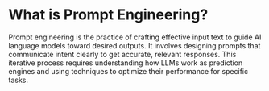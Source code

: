 # What is Prompt Engineering?

Prompt engineering is the practice of crafting effective input text to guide AI language models toward desired outputs. It involves designing prompts that communicate intent clearly to get accurate, relevant responses. This iterative process requires understanding how LLMs work as prediction engines and using techniques to optimize their performance for specific tasks.